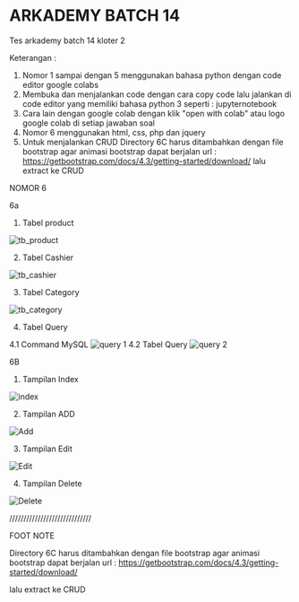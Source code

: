 # ARKADEMY BATCH 14
Tes arkademy batch 14 kloter 2

Keterangan :
1. Nomor 1 sampai dengan 5 menggunakan bahasa python dengan code editor google colabs
2. Membuka dan menjalankan code dengan cara copy code lalu jalankan di code editor yang memiliki bahasa python 3 seperti : jupyternotebook
3. Cara lain dengan google colab dengan klik "open with colab" atau logo google colab di setiap jawaban soal
4. Nomor 6 menggunakan html, css, php dan jquery
5. Untuk menjalankan CRUD Directory 6C harus ditambahkan dengan file bootstrap agar animasi bootstrap dapat berjalan
url : https://getbootstrap.com/docs/4.3/getting-started/download/
lalu extract ke CRUD




NOMOR 6

6a

1. Tabel product

![tb_product](https://user-images.githubusercontent.com/57278324/71763715-9d67da80-2f11-11ea-92fc-4d443e3b5d0f.JPG)

2. Tabel Cashier

![tb_cashier](https://user-images.githubusercontent.com/57278324/71763831-2e8b8100-2f13-11ea-8bce-4e3db4f39422.JPG)

3. Tabel Category

![tb_category](https://user-images.githubusercontent.com/57278324/71763834-2f241780-2f13-11ea-9795-146adb454f2a.JPG)

4. Tabel Query

4.1 Command MySQL
![query 1](https://user-images.githubusercontent.com/57278324/71763833-2f241780-2f13-11ea-80fc-728e2b63e5fd.JPG)
4.2 Tabel Query
![query 2](https://user-images.githubusercontent.com/57278324/71763832-2e8b8100-2f13-11ea-862a-1e7b21485b1f.JPG)


6B

1. Tampilan Index

![index](https://user-images.githubusercontent.com/57278324/71763841-3fd48d80-2f13-11ea-8756-a397d10bd15c.JPG)

2. Tampilan ADD

![Add](https://user-images.githubusercontent.com/57278324/71763839-3f3bf700-2f13-11ea-9b5c-9ce505d23a67.JPG)

3. Tampilan Edit

![Edit](https://user-images.githubusercontent.com/57278324/71763842-3fd48d80-2f13-11ea-911b-198fe38c53dd.JPG)

4. Tampilan Delete

![Delete](https://user-images.githubusercontent.com/57278324/71763840-3f3bf700-2f13-11ea-8186-6dab102eaee1.JPG)


/////////////////////////////


FOOT NOTE

Directory 6C harus ditambahkan dengan file bootstrap agar animasi bootstrap dapat berjalan
url : https://getbootstrap.com/docs/4.3/getting-started/download/

lalu extract ke CRUD
